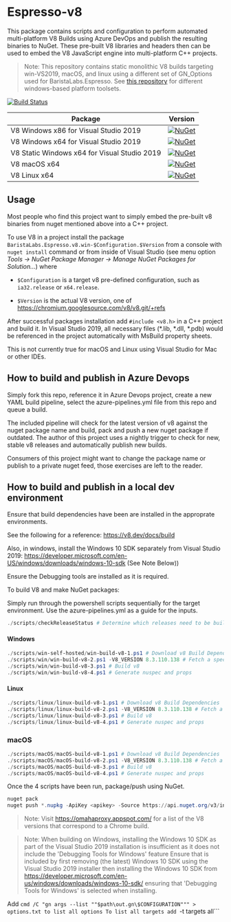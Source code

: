 # Espresso-v8

This package contains scripts and configuration to perform automated multi-platform V8 Builds using Azure DevOps and publish the resulting binaries to NuGet. These pre-built V8 libraries and headers then can be used to embed the V8 JavaScript engine into multi-platform C++ projects.

> Note: This repository contains static monolithic V8 builds targeting win-VS2019, macOS, and linux using a different set of GN_Options used for BaristaLabs.Espresso. See [this repository](https://github.com/pmed/v8-nuget) for different windows-based platform toolsets.

[![Build Status](https://dev.azure.com/baristalabs/Espresso-v8/_apis/build/status/Espresso-v8-CI?branchName=master)](https://dev.azure.com/baristalabs/Espresso-v8/_build/latest?definitionId=3&branchName=master)

| Package                     | Version
|-----------------------------|----------------------------------------------------------------------------------------------------------------------|
|V8 Windows x86 for Visual Studio 2019|[![NuGet](https://img.shields.io/nuget/v/BaristaLabs.Espresso.v8.win-ia32.release.svg)](https://www.nuget.org/packages/BaristaLabs.Espresso.v8.win-ia32.release/)|
|V8 Windows x64 for Visual Studio 2019|[![NuGet](https://img.shields.io/nuget/v/BaristaLabs.Espresso.v8.win-x64.release.svg)](https://www.nuget.org/packages/BaristaLabs.Espresso.v8.win-x64.release/)|
|V8 Static Windows x64 for Visual Studio 2019|[![NuGet](https://img.shields.io/nuget/v/BaristaLabs.Espresso.v8-static.win-x64.release.svg)](https://www.nuget.org/packages/BaristaLabs.Espresso.v8-static.win-x64.release/)|
|V8 macOS x64|[![NuGet](https://img.shields.io/nuget/v/BaristaLabs.Espresso.v8.macOS-x64.release.svg)](https://www.nuget.org/packages/BaristaLabs.Espresso.v8.macOS-x64.release/)|
|V8 Linux x64|[![NuGet](https://img.shields.io/nuget/v/BaristaLabs.Espresso.v8.linux-x64.release.svg)](https://www.nuget.org/packages/BaristaLabs.Espresso.v8.linux-x64.release/)|

## Usage

Most people who find this project want to simply embed the pre-built v8 binaries from nuget mentioned above into a C++ project.

To use V8 in a project install the package `BaristaLabs.Espresso.v8.win-$Configuration.$Version`
from a console with `nuget install` command or from inside of Visual Studio
(see menu option *Tools -> NuGet Package Manager -> Manage NuGet Packages for Solution...*)
where

  * `$Configuration` is a target v8 pre-defined configuration, such as `ia32.release` or `x64.release`.

  * `$Version` is the actual V8 version, one of https://chromium.googlesource.com/v8/v8.git/+refs

After successful packages installation add `#include <v8.h>` in a C++ project
and build it. In Visual Studio 2019, all necessary files (*.lib, *.dll, *.pdb) would be referenced
in the project automatically with MsBuild property sheets.

This is not currently true for macOS and Linux using Visual Studio for Mac or other IDEs.

## How to build and publish in Azure Devops

Simply fork this repo, reference it in Azure Devops project, create a new YAML build pipeline, select the azure-pipelines.yml file from this repo and queue a build.

The included pipeline will check for the latest version of v8 against the nuget package name and build, pack and push a new nuget package if outdated. The author of this project uses a nightly trigger to check for new, stable v8 releases and automatically publish new builds.

Consumers of this project might want to change the package name or publish to a private nuget feed, those exercises are left to the reader.

## How to build and publish in a local dev environment

Ensure that build dependencies have been are installed in the approprate environments.

See the following for a reference: https://v8.dev/docs/build

Also, in windows, install the Windows 10 SDK separately from Visual Studio 2019: https://developer.microsoft.com/en-US/windows/downloads/windows-10-sdk (See Note Below))
   
Ensure the Debugging tools are installed as it is required.

To build V8 and make NuGet packages:

Simply run through the powershell scripts sequentially for the target environment.
Use the azure-pipelines.yml as a guide for the inputs.

``` Powershell
./scripts/checkReleaseStatus # Determine which releases need to be built.
```

#### Windows

``` Powershell
./scripts/win-self-hosted/win-build-v8-1.ps1 # Download v8 Build Dependencies
./scripts/win/win-build-v8-2.ps1 -V8_VERSION 8.3.110.138 # Fetch a specific v8 version from source
./scripts/win/win-build-v8-3.ps1 # Build v8
./scripts/win/win-build-v8-4.ps1 # Generate nuspec and props
```

#### Linux
``` Powershell
./scripts/linux/linux-build-v8-1.ps1 # Download v8 Build Dependencies
./scripts/linux/linux-build-v8-2.ps1 -V8_VERSION 8.3.110.138 # Fetch a specific v8 version from source
./scripts/linux/linux-build-v8-3.ps1 # Build v8
./scripts/linux/linux-build-v8-4.ps1 # Generate nuspec and props
```

### macOS
``` Powershell
./scripts/macOS/macOS-build-v8-1.ps1 # Download v8 Build Dependencies
./scripts/macOS/macOS-build-v8-2.ps1 -V8_VERSION 8.3.110.138 # Fetch a specific v8 version from source
./scripts/macOS/macOS-build-v8-3.ps1 # Build v8
./scripts/macOS/macOS-build-v8-4.ps1 # Generate nuspec and props
```

Once the 4 scripts have been run, package/push using NuGet.

``` Powershell
nuget pack
nuget push *.nupkg -ApiKey <apikey> -Source https://api.nuget.org/v3/index.json
```

> Note: Visit https://omahaproxy.appspot.com/ for a list of the V8 versions that correspond to a Chrome build.


> Note: When building on Windows, installing the Windows 10 SDK as part of the Visual Studio 2019 installation is insufficient as it does not include the 'Debugging Tools for Windows' feature
> Ensure that is included by first removing (the latest) Windows 10 SDK using the Visual Studio 2019 installer then installing the Windows 10 SDK from https://developer.microsoft.com/en-us/windows/downloads/windows-10-sdk/ ensuring that 'Debugging Tools for Windows' is selected when installing.

Add ```cmd /C "gn args --list ""$path\out.gn\$CONFIGURATION""" > options.txt to list all options
To list all targets add ```-t targets all```
